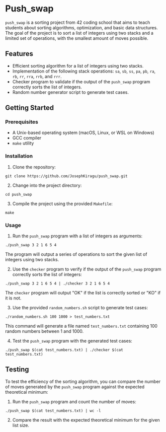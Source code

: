 # Push_swap

`push_swap` is a sorting project from 42 coding school that aims to teach students about sorting algorithms, optimization, and basic data structures. The goal of the project is to sort a list of integers using two stacks and a limited set of operations, with the smallest amount of moves possible.

## Features

- Efficient sorting algorithm for a list of integers using two stacks.
- Implementation of the following stack operations: `sa`, `sb`, `ss`, `pa`, `pb`, `ra`, `rb`, `rr`, `rra`, `rrb`, and `rrr`.
- Checker program to validate if the output of the `push_swap` program correctly sorts the list of integers.
- Random number generator script to generate test cases.

## Getting Started

### Prerequisites

- A Unix-based operating system (macOS, Linux, or WSL on Windows)
- GCC compiler
- `make` utility

### Installation

1. Clone the repository:
```
git clone https://github.com/JosephKiragu/push_swap.git
```

2. Change into the project directory:
```
cd push_swap
```

3. Compile the project using the provided `Makefile`:
```
make
```

### Usage

1. Run the `push_swap` program with a list of integers as arguments:

```
./push_swap 3 2 1 6 5 4
```

The program will output a series of operations to sort the given list of integers using two stacks.

2. Use the `checker` program to verify if the output of the `push_swap` program correctly sorts the list of integers:

```
./push_swap 3 2 1 6 5 4 | ./checker 3 2 1 6 5 4
```

The `checker` program will output "OK" if the list is correctly sorted or "KO" if it is not.

3. Use the provided `random_numbers.sh` script to generate test cases:

```
./random_numbers.sh 100 1000 > test_numbers.txt
```

This command will generate a file named `test_numbers.txt` containing 100 random numbers between 1 and 1000.

4. Test the `push_swap` program with the generated test cases:

```
./push_swap $(cat test_numbers.txt) | ./checker $(cat test_numbers.txt)
```

## Testing

To test the efficiency of the sorting algorithm, you can compare the number of moves generated by the `push_swap` program against the expected theoretical minimum:

1. Run the `push_swap` program and count the number of moves:

```
./push_swap $(cat test_numbers.txt) | wc -l
```

2. Compare the result with the expected theoretical minimum for the given list size.
